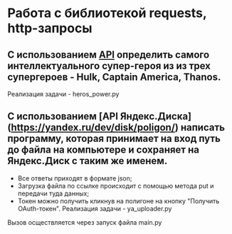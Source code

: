 # Работа с библиотекой requests, http-запросы

## С использованием [API](https://akabab.github.io/superhero-api/api/) определить самого интеллектуального супер-героя из из трех супергероев - Hulk, Captain America, Thanos.
Реализация задачи - heros_power.py

## С использованием [API Яндекс.Диска] (https://yandex.ru/dev/disk/poligon/) написать программу, которая принимает на вход путь до файла на компьютере и сохраняет на Яндекс.Диск с таким же именем.
- Все ответы приходят в формате json;
- Загрузка файла по ссылке происходит с помощью метода put и передачи туда данных;
- Токен можно получить кликнув на полигоне на кнопку "Получить OAuth-токен".
Реализация задачи - ya_uploader.py

Вызов осществляется через запуск файла main.py